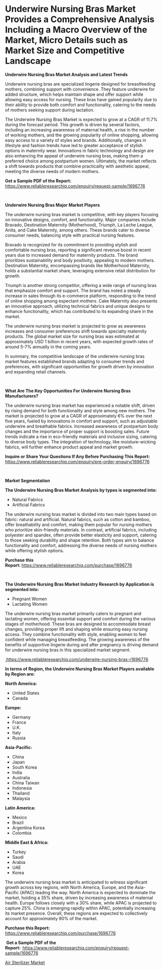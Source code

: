 <p><h1>Underwire Nursing Bras Market Provides a Comprehensive Analysis Including a Macro Overview of the Market, Micro Details such as Market Size and Competitive Landscape</h1></p><p><strong>Underwire Nursing Bras Market Analysis and Latest Trends</strong></p>
<p><p>Underwire nursing bras are specialized lingerie designed for breastfeeding mothers, combining support with convenience. They feature underwire for added structure, which helps maintain shape and offer support while allowing easy access for nursing. These bras have gained popularity due to their ability to provide both comfort and functionality, catering to the needs of mothers seeking support during lactation.</p><p>The Underwire Nursing Bras Market is expected to grow at a CAGR of 11.7% during the forecast period. This growth is driven by several factors, including an increasing awareness of maternal health, a rise in the number of working mothers, and the growing popularity of online shopping, allowing easy access to a variety of styles and brands. Additionally, changes in lifestyle and fashion trends have led to greater acceptance of stylish options in maternity wear. Innovations in fabric technology and design are also enhancing the appeal of underwire nursing bras, making them a preferred choice among postpartum women. Ultimately, the market reflects a shift towards products that combine practicality with aesthetic appeal, meeting the diverse needs of modern mothers.</p></p>
<p><strong>Get a Sample PDF of the Report:&nbsp;</strong> <a href="https://www.reliableresearchiq.com/enquiry/request-sample/1696776?utm_campaign=2463&utm_medium=2&utm_source=Github&utm_content=ia&utm_term=04042025&utm_id=underwire-nursing-bras">https://www.reliableresearchiq.com/enquiry/request-sample/1696776</a></p>
<p>&nbsp;</p>
<p><strong>Underwire Nursing Bras Major Market Players</strong></p>
<p><p>The underwire nursing bras market is competitive, with key players focusing on innovative designs, comfort, and functionality. Major companies include Bravado, Destination Maternity (Motherhood), Triumph, La Leche League, Anita, and Cake Maternity, among others. These brands cater to diverse consumer needs, balancing style with practical nursing features.</p><p>Bravado is recognized for its commitment to providing stylish and comfortable nursing bras, reporting a significant revenue boost in recent years due to increased demand for maternity products. The brand prioritizes sustainability and body positivity, appealing to modern mothers. Destination Maternity, encompassing brands like Motherhood Maternity, holds a substantial market share, leveraging extensive retail distribution for growth.</p><p>Triumph is another strong competitor, offering a wide range of nursing bras that emphasize comfort and support. The brand has noted a steady increase in sales through its e-commerce platform, responding to the trend of online shopping among expectant mothers. Cake Maternity also presents an innovative approach, utilizing technical fabrics and unique designs to enhance functionality, which has contributed to its expanding share in the market.</p><p>The underwire nursing bras market is projected to grow as awareness increases and consumer preferences shift towards specialty maternity products. The global market size for nursing bras was estimated at approximately USD 1 billion in recent years, with expected growth rates of around 5-7% annually in the coming years.</p><p>In summary, the competitive landscape of the underwire nursing bras market features established brands adapting to consumer trends and preferences, with significant opportunities for growth driven by innovation and expanding retail channels.</p></p>
<p>&nbsp;</p>
<p><strong>What Are The Key Opportunities For Underwire Nursing Bras Manufacturers?</strong></p>
<p><p>The underwire nursing bras market has experienced a notable shift, driven by rising demand for both functionality and style among new mothers. The market is projected to grow at a CAGR of approximately 6% over the next five years, fueled by innovations in comfort and support, such as adjustable underwire and breathable fabrics. Increased awareness of postpartum body changes and the importance of proper support is boosting sales. Future trends indicate a rise in eco-friendly materials and inclusive sizing, catering to diverse body types. The integration of technology, like moisture-wicking fabrics, will further enhance product appeal and market growth.</p></p>
<p><strong>Inquire or Share Your Questions If Any Before Purchasing This Report:</strong> <a href="https://www.reliableresearchiq.com/enquiry/pre-order-enquiry/1696776?utm_campaign=2463&utm_medium=2&utm_source=Github&utm_content=ia&utm_term=04042025&utm_id=underwire-nursing-bras">https://www.reliableresearchiq.com/enquiry/pre-order-enquiry/1696776</a></p>
<p>&nbsp;</p>
<p><strong>Market Segmentation</strong></p>
<p><strong>The Underwire Nursing Bras Market Analysis by types is segmented into:</strong></p>
<p><ul><li>Natural Fabrics</li><li>Artificial Fabrics</li></ul></p>
<p><p>The underwire nursing bras market is divided into two main types based on fabric: natural and artificial. Natural fabrics, such as cotton and bamboo, offer breathability and comfort, making them popular for nursing mothers who prioritize skin-friendly materials. In contrast, artificial fabrics, including polyester and spandex, often provide better elasticity and support, catering to those seeking durability and shape retention. Both types aim to balance functionality and comfort, addressing the diverse needs of nursing mothers while offering stylish options.</p></p>
<p><strong>Purchase this Report:&nbsp;</strong><a href="https://www.reliableresearchiq.com/purchase/1696776?utm_campaign=2463&utm_medium=2&utm_source=Github&utm_content=ia&utm_term=04042025&utm_id=underwire-nursing-bras">https://www.reliableresearchiq.com/purchase/1696776</a></p>
<p>&nbsp;</p>
<p><strong>The Underwire Nursing Bras Market Industry Research by Application is segmented into:</strong></p>
<p><ul><li>Pregnant Women</li><li>Lactating Women</li></ul></p>
<p><p>The underwire nursing bras market primarily caters to pregnant and lactating women, offering essential support and comfort during the various stages of motherhood. These bras are designed to accommodate breast changes, providing proper lift and shaping while ensuring easy nursing access. They combine functionality with style, enabling women to feel confident while managing breastfeeding. The growing awareness of the benefits of supportive lingerie during and after pregnancy is driving demand for underwire nursing bras in this specialized market segment.</p></p>
<p><a href="https://www.reliableresearchiq.com/underwire-nursing-bras-r1696776?utm_campaign=2463&utm_medium=2&utm_source=Github&utm_content=ia&utm_term=04042025&utm_id=underwire-nursing-bras">&nbsp;https://www.reliableresearchiq.com/underwire-nursing-bras-r1696776</a></p>
<p><strong>In terms of Region, the Underwire Nursing Bras Market Players available by Region are:</strong></p>
<p>
    <p> <strong> North America: </strong>
        <ul>
            <li>United States</li>
            <li>Canada</li>
        </ul>
        </p> 
    <p> <strong> Europe: </strong>
        <ul>
            <li>Germany</li>
            <li>France</li>
            <li>U.K.</li>
            <li>Italy</li>
            <li>Russia</li>
        </ul>
        </p> 
    <p> <strong> Asia-Pacific: </strong>
        <ul>
            <li>China</li>
            <li>Japan</li>
            <li>South Korea</li>
            <li>India</li>
            <li>Australia</li>
            <li>China Taiwan</li>
            <li>Indonesia</li>
            <li>Thailand</li>
            <li>Malaysia</li>
        </ul>
        </p> 
    <p> <strong> Latin America: </strong>
        <ul>
            <li>Mexico</li>
            <li>Brazil</li>
            <li>Argentina Korea</li>
            <li>Colombia</li>
        </ul>
        </p> 
    <p> <strong> Middle East & Africa: </strong>
        <ul>
            <li>Turkey</li>
            <li>Saudi</li>
            <li>Arabia</li>
            <li>UAE</li>
            <li>Korea</li>
        </ul>
    </p>
    </p>
<p><p>The underwire nursing bras market is anticipated to witness significant growth across key regions, with North America, Europe, and the Asia-Pacific (APAC) leading the way. North America is expected to dominate the market, holding a 35% share, driven by increasing awareness of maternal health. Europe follows closely with a 30% share, while APAC is projected to capture 25%. China is emerging rapidly within APAC, potentially increasing its market presence. Overall, these regions are expected to collectively account for approximately 90% of the market.</p></p>
<p><strong>Purchase this Report: </strong><a href="https://www.reliableresearchiq.com/purchase/1696776?utm_campaign=2463&utm_medium=2&utm_source=Github&utm_content=ia&utm_term=04042025&utm_id=underwire-nursing-bras">https://www.reliableresearchiq.com/purchase/1696776</a></p>
<p>&nbsp;<strong>Get a Sample PDF of the Report:&nbsp;&nbsp;</strong><a href="https://www.reliableresearchiq.com/enquiry/request-sample/1696776?utm_campaign=2463&utm_medium=2&utm_source=Github&utm_content=ia&utm_term=04042025&utm_id=underwire-nursing-bras">https://www.reliableresearchiq.com/enquiry/request-sample/1696776</a></p>
<p><strong></strong></p>
<p><p><a href="https://github.com/NargisHussain75/Market-Research-Report-List-2/blob/main/air-sterilizer-market.md?utm_campaign=2463&utm_medium=2&utm_source=Github&utm_content=ia&utm_term=04042025&utm_id=underwire-nursing-bras">Air Sterilizer Market</a></p></p>
